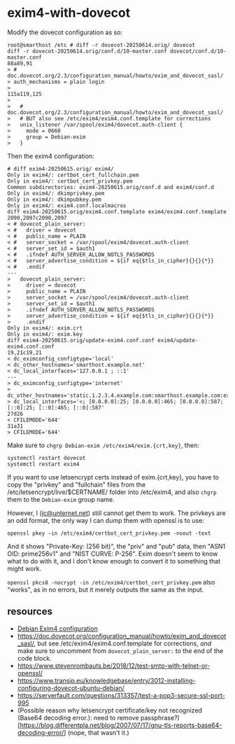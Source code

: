 # exim4-with-dovecot

Modify the dovecot configuration as so:

```
root@smarthost /etc # diff -r dovecot-20250614.orig/ dovecot
diff -r dovecot-20250614.orig/conf.d/10-master.conf dovecot/conf.d/10-master.conf
88a89,91
> # doc.dovecot.org/2.3/configuration_manual/howto/exim_and_dovecot_sasl/
> auth_mechanisms = plain login
>
115a119,125
>
>   # doc.dovecot.org/2.3/configuration_manual/howto/exim_and_dovecot_sasl/
>   # BUT also see /etc/exim4/exim4.conf.template for corrections
>   unix_listener /var/spool/exim4/dovecot.auth-client {
>     mode = 0660
>     group = Debian-exim
>   }
```

Then the exim4 configuration:
```
# diff exim4-20250615.orig/ exim4/
Only in exim4/: certbot_cert_fullchain.pem
Only in exim4/: certbot_cert_privkey.pem
Common subdirectories: exim4-20250615.orig/conf.d and exim4/conf.d
Only in exim4/: dkimprivkey.pem
Only in exim4/: dkimpubkey.pem
Only in exim4/: exim4.conf.localmacros
diff exim4-20250615.orig/exim4.conf.template exim4/exim4.conf.template
2090,2097c2090,2097
< # dovecot_plain_server:
< #   driver = dovecot
< #   public_name = PLAIN
< #   server_socket = /var/spool/exim4/dovecot.auth-client
< #   server_set_id = $auth1
< #   .ifndef AUTH_SERVER_ALLOW_NOTLS_PASSWORDS
< #   server_advertise_condition = ${if eq{$tls_in_cipher}{}{}{*}}
< #   .endif
---
>   dovecot_plain_server:
>     driver = dovecot
>     public_name = PLAIN
>     server_socket = /var/spool/exim4/dovecot.auth-client
>     server_set_id = $auth1
>     .ifndef AUTH_SERVER_ALLOW_NOTLS_PASSWORDS
>     server_advertise_condition = ${if eq{$tls_in_cipher}{}{}{*}}
>     .endif
Only in exim4/: exim.crt
Only in exim4/: exim.key
diff exim4-20250615.orig/update-exim4.conf.conf exim4/update-exim4.conf.conf
19,21c19,21
< dc_eximconfig_configtype='local'
< dc_other_hostnames='smarthost.example.net'
< dc_local_interfaces='127.0.0.1 ; ::1'
---
> dc_eximconfig_configtype='internet'
> dc_other_hostnames='static.1.2.3.4.example.com:smarthost.example.com:example.net'
> dc_local_interfaces='<; [0.0.0.0]:25; [0.0.0.0]:465; [0.0.0.0]:587; [::0]:25; [::0]:465; [::0]:587'
27d26
< CFILEMODE='644'
31a31
> CFILEMODE='644'
```

Make sure to `chgrp Debian-exim /etc/exim4/exim.{crt,key}`, then:

```
systemctl restart dovecot
systemctl restart exim4
```

If you want to use letsencrypt certs instead of exim.{crt,key}, you have
to copy the "privkey" and "fullchain" files from the
/etc/letsencrypt/live/$CERTNAME/ folder into /etc/exim4, and also `chgrp`
them to the `Debian-exim` group name.

However, I (jc@unternet.net) still cannot get them to work. The privkeys are
an odd format, the only way I can dump them with openssl is to use:
```
openssl pkey -in /etc/exim4/certbot_cert_privkey.pem -noout -text
```
And it shows "Private-Key: (256 bit)", the "priv" and "pub" data, then
"ASN1 OID: prime256v1" and "NIST CURVE: P-256". Exim doesn't seem to know
what to do with it, and I don't know enough to convert it to something that
might work.

`openssl pkcs8 -nocrypt -in /etc/exim4/certbot_cert_privkey.pem` also "works",
as in no errors, but it merely outputs the same as the input.

## resources
* [Debian Exim4 configuration](https://wiki.debian.org/Exim)
* <https://doc.dovecot.org/configuration_manual/howto/exim_and_dovecot_sasl/>,
  but see /etc/exim4/exim4.conf.template for corrections, *and* make sure
  to uncomment from `dovecot_plain_server:` to the end of the code block.
* <https://www.stevenrombauts.be/2018/12/test-smtp-with-telnet-or-openssl/>
* <https://www.transip.eu/knowledgebase/entry/3012-installing-configuring-dovecot-ubuntu-debian/>
* <https://serverfault.com/questions/313357/test-a-pop3-secure-ssl-port-995>
* (Possible reason why letsencrypt certificate/key not recognized (Base64 decoding error.): need to remove passphrase?)[https://blog.differentpla.net/blog/2007/07/17/gnu-tls-reports-base64-decoding-error/] (nope, that wasn't it.)
